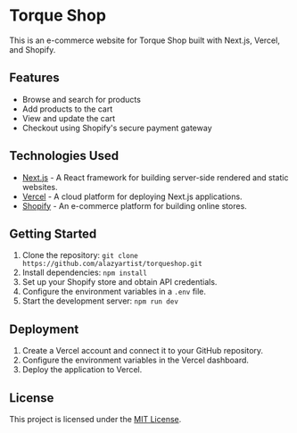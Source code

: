 # Torque Shop

This is an e-commerce website for Torque Shop built with Next.js, Vercel, and Shopify.

## Features

- Browse and search for products
- Add products to the cart
- View and update the cart
- Checkout using Shopify's secure payment gateway

## Technologies Used

- [Next.js](https://nextjs.org/) - A React framework for building server-side rendered and static websites.
- [Vercel](https://vercel.com/) - A cloud platform for deploying Next.js applications.
- [Shopify](https://www.shopify.com/) - An e-commerce platform for building online stores.

## Getting Started

1. Clone the repository: `git clone https://github.com/alazyartist/torqueshop.git`
2. Install dependencies: `npm install`
3. Set up your Shopify store and obtain API credentials.
4. Configure the environment variables in a `.env` file.
5. Start the development server: `npm run dev`

## Deployment

1. Create a Vercel account and connect it to your GitHub repository.
2. Configure the environment variables in the Vercel dashboard.
3. Deploy the application to Vercel.

## License

This project is licensed under the [MIT License](LICENSE).

